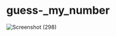 # guess-_my_number

![Screenshot (298)](https://user-images.githubusercontent.com/95164037/222178836-204a538b-54d2-478f-9af6-d445affe3b8a.png)

